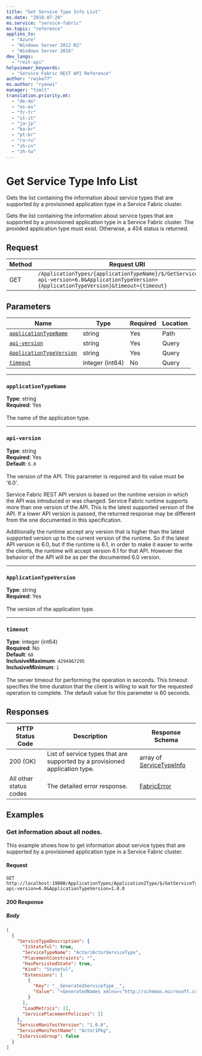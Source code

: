 ```yaml
---
title: "Get Service Type Info List"
ms.date: "2018-07-20"
ms.service: "service-fabric"
ms.topic: "reference"
applies_to: 
  - "Azure"
  - "Windows Server 2012 R2"
  - "Windows Server 2016"
dev_langs: 
  - "rest-api"
helpviewer_keywords: 
  - "Service Fabric REST API Reference"
author: "rwike77"
ms.author: "ryanwi"
manager: "timlt"
translation.priority.mt: 
  - "de-de"
  - "es-es"
  - "fr-fr"
  - "it-it"
  - "ja-jp"
  - "ko-kr"
  - "pt-br"
  - "ru-ru"
  - "zh-cn"
  - "zh-tw"
---
```

# Get Service Type Info List
Gets the list containing the information about service types that are supported by a provisioned application type in a Service Fabric cluster.

Gets the list containing the information about service types that are supported by a provisioned application type in a Service Fabric cluster. The provided application type must exist. Otherwise, a 404 status is returned.

## Request
| Method | Request URI |
| ------ | ----------- |
| GET | `/ApplicationTypes/{applicationTypeName}/$/GetServiceTypes?api-version=6.0&ApplicationTypeVersion={ApplicationTypeVersion}&timeout={timeout}` |


## Parameters
| Name | Type | Required | Location |
| --- | --- | --- | --- |
| [`applicationTypeName`](#applicationtypename) | string | Yes | Path |
| [`api-version`](#api-version) | string | Yes | Query |
| [`ApplicationTypeVersion`](#applicationtypeversion) | string | Yes | Query |
| [`timeout`](#timeout) | integer (int64) | No | Query |

____
### `applicationTypeName`
__Type__: string <br/>
__Required__: Yes<br/>
<br/>
The name of the application type.

____
### `api-version`
__Type__: string <br/>
__Required__: Yes<br/>
__Default__: `6.0` <br/>
<br/>
The version of the API. This parameter is required and its value must be '6.0'.

Service Fabric REST API version is based on the runtime version in which the API was introduced or was changed. Service Fabric runtime supports more than one version of the API. This is the latest supported version of the API. If a lower API version is passed, the returned response may be different from the one documented in this specification.

Additionally the runtime accept any version that is higher than the latest supported version up to the current version of the runtime. So if the latest API version is 6.0, but if the runtime is 6.1, in order to make it easier to write the clients, the runtime will accept version 6.1 for that API. However the behavior of the API will be as per the documented 6.0 version.


____
### `ApplicationTypeVersion`
__Type__: string <br/>
__Required__: Yes<br/>
<br/>
The version of the application type.

____
### `timeout`
__Type__: integer (int64) <br/>
__Required__: No<br/>
__Default__: `60` <br/>
__InclusiveMaximum__: `4294967295` <br/>
__InclusiveMinimum__: `1` <br/>
<br/>
The server timeout for performing the operation in seconds. This timeout specifies the time duration that the client is willing to wait for the requested operation to complete. The default value for this parameter is 60 seconds.

## Responses

| HTTP Status Code | Description | Response Schema |
| --- | --- | --- |
| 200 (OK) | List of service types that are supported by a provisioned application type.<br/> | array of [ServiceTypeInfo](sfclient-v63-model-servicetypeinfo.md) |
| All other status codes | The detailed error response.<br/> | [FabricError](sfclient-v63-model-fabricerror.md) |

## Examples

### Get information about all nodes.

This example shows how to get information about service types that are supported by a provisioned application type in a Service Fabric cluster.

#### Request
```
GET http://localhost:19080/ApplicationTypes/Application2Type/$/GetServiceTypes?api-version=6.0&ApplicationTypeVersion=1.0.0
```

#### 200 Response
##### Body
```json
[
  {
    "ServiceTypeDescription": {
      "IsStateful": true,
      "ServiceTypeName": "Actor1ActorServiceType",
      "PlacementConstraints": "",
      "HasPersistedState": true,
      "Kind": "Stateful",
      "Extensions": [
        {
          "Key": "__GeneratedServiceType__",
          "Value": "<GeneratedNames xmlns=\"http://schemas.microsoft.com/2015/03/fabact-no-schema\">\r\n            <DefaultService Name=\"Actor1ActorService\" />\r\n            <ReplicatorEndpoint Name=\"Actor1ActorServiceReplicatorEndpoint\" />\r\n            <ReplicatorConfigSection Name=\"Actor1ActorServiceReplicatorConfig\" />\r\n            <ReplicatorSecurityConfigSection Name=\"Actor1ActorServiceReplicatorSecurityConfig\" />\r\n            <StoreConfigSection Name=\"Actor1ActorServiceLocalStoreConfig\" />\r\n            <ServiceEndpointV2 Name=\"Actor1ActorServiceEndpointV2\" />\r\n          </GeneratedNames>"
        }
      ],
      "LoadMetrics": [],
      "ServicePlacementPolicies": []
    },
    "ServiceManifestVersion": "1.0.0",
    "ServiceManifestName": "Actor1Pkg",
    "IsServiceGroup": false
  }
]
```

